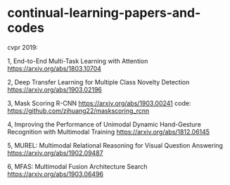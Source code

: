 # continual-learning-papers-and-codes

cvpr 2019:

1, End-to-End Multi-Task Learning with Attention
    https://arxiv.org/abs/1803.10704
    
2, Deep Transfer Learning for Multiple Class Novelty Detection
    https://arxiv.org/abs/1903.02196

3, Mask Scoring R-CNN
    https://arxiv.org/abs/1903.00241
    code: https://github.com/zjhuang22/maskscoring_rcnn

4, Improving the Performance of Unimodal Dynamic Hand-Gesture Recognition with Multimodal Training
    https://arxiv.org/abs/1812.06145
    
5, MUREL: Multimodal Relational Reasoning for Visual Question Answering
    https://arxiv.org/abs/1902.09487
    
6, MFAS: Multimodal Fusion Architecture Search
    https://arxiv.org/abs/1903.06496
